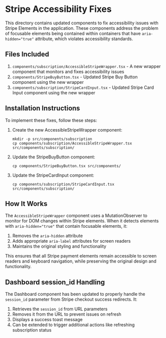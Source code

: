 # Stripe Accessibility Fixes

This directory contains updated components to fix accessibility issues with Stripe Elements in the application. These components address the problem of focusable elements being contained within containers that have `aria-hidden="true"` attribute, which violates accessibility standards.

## Files Included

1. `components/subscription/AccessibleStripeWrapper.tsx` - A new wrapper component that monitors and fixes accessibility issues
2. `components/StripeBuyButton.tsx` - Updated Stripe Buy Button component using the new wrapper
3. `components/subscription/StripeCardInput.tsx` - Updated Stripe Card Input component using the new wrapper

## Installation Instructions

To implement these fixes, follow these steps:

1. Create the new AccessibleStripeWrapper component:
   ```
   mkdir -p src/components/subscription
   cp components/subscription/AccessibleStripeWrapper.tsx src/components/subscription/
   ```

2. Update the StripeBuyButton component:
   ```
   cp components/StripeBuyButton.tsx src/components/
   ```

3. Update the StripeCardInput component:
   ```
   cp components/subscription/StripeCardInput.tsx src/components/subscription/
   ```

## How It Works

The `AccessibleStripeWrapper` component uses a MutationObserver to monitor for DOM changes within Stripe elements. When it detects elements with `aria-hidden="true"` that contain focusable elements, it:

1. Removes the `aria-hidden` attribute
2. Adds appropriate `aria-label` attributes for screen readers
3. Maintains the original styling and functionality

This ensures that all Stripe payment elements remain accessible to screen readers and keyboard navigation, while preserving the original design and functionality.

## Dashboard session_id Handling

The Dashboard component has been updated to properly handle the `session_id` parameter from Stripe checkout success redirects. It:

1. Retrieves the `session_id` from URL parameters
2. Removes it from the URL to prevent issues on refresh
3. Displays a success toast message
4. Can be extended to trigger additional actions like refreshing subscription status 